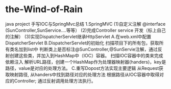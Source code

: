 # the-Wind-of-Rain
java project
手写IOC与SpringMvc总结
1.SpringMVC
(1)自定义注解 @interface (SunController,SunService....等等）
(2)完成Controller service 开发（标上自己的注解）
(3)实现DispatcherServlet继承HttpServlet
A.在web.xml中配置DispatcherServlet
B.DispatcherServlet的初始化
       扫描项目下的所有包，获取所有类名加到list中
       判断类上是否标注@SunController,@SunServie注解，通过反射创建这些类，并加入到HashMap中（IOC）容器。
       扫描IOC容器中的类来完成依赖注入
       解析URL路径，创建一个HashMap作为处理器映射器(handers)，key是路径，value是对应的处理方法。
C.重写Dopost方法实现主要逻辑
       从Request获取映射路径,
       从handers中找到路径对应的处理方法
       根据路径从IOC容器中取得对应的Controller;
       通过反射调用处理方法执行。
